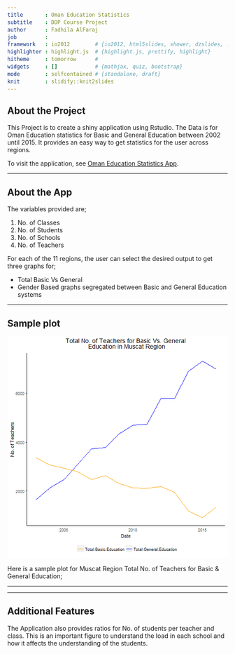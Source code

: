 ```yaml
---
title       : Oman Education Statistics
subtitle    : DDP Course Project
author      : Fadhila AlFaraj
job         : 
framework   : io2012        # {io2012, html5slides, shower, dzslides, ...}
highlighter : highlight.js  # {highlight.js, prettify, highlight}
hitheme     : tomorrow      # 
widgets     : []            # {mathjax, quiz, bootstrap}
mode        : selfcontained # {standalone, draft}
knit        : slidify::knit2slides
---
```


## About the Project

This Project is to create a shiny application using Rstudio. The Data is for Oman Education statistics for Basic and General Education between 2002 until 2015. It provides an easy way to get statistics for the user across regions.

To visit the application, see [Oman Education Statistics App](https://fadhila.shinyapps.io/oman_basic_vs_general_education_statistics/). 

---

## About the App  

The variables provided are;  

1. No. of Classes  
2. No. of Students  
3. No. of Schools  
4. No. of Teachers  


For each of the 11 regions, the user can select the desired output to get three graphs for;   

- Total Basic Vs General  
- Gender Based graphs segregated between Basic and General Education systems   

---

## Sample plot  
   

  
![plot of chunk eruptions](assets/fig/eruptions-1.png)
  
Here is a sample plot for Muscat Region Total No. of Teachers  for Basic & General Education;   
  
---

---
  
   
## Additional Features  

The Application also provides ratios for No. of students per teacher and class. This is an important figure to understand the load in each school and how it affects the understanding of the students.  

 
